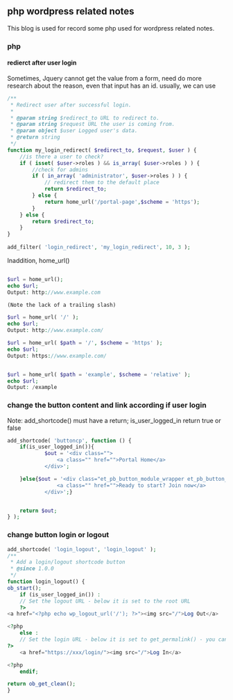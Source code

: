 ## php wordpress related notes

This blog is used for record some php used for wordpress related notes.

### php

#### redierct after user login 

Sometimes, Jquery cannot get the value from a form, need do more research about the reason, 
even that input has an id. usually, we can use 
```php
/**
 * Redirect user after successful login.
 *
 * @param string $redirect_to URL to redirect to.
 * @param string $request URL the user is coming from.
 * @param object $user Logged user's data.
 * @return string
 */
function my_login_redirect( $redirect_to, $request, $user ) {
    //is there a user to check?
    if ( isset( $user->roles ) && is_array( $user->roles ) ) {
        //check for admins
        if ( in_array( 'administrator', $user->roles ) ) {
            // redirect them to the default place
            return $redirect_to;
        } else {
            return home_url('/portal-page',$scheme = 'https');
        }
    } else {
        return $redirect_to;
    }
}
 
add_filter( 'login_redirect', 'my_login_redirect', 10, 3 );
```
Inaddition, home_url()
```php

$url = home_url();
echo $url;
Output: http://www.example.com

(Note the lack of a trailing slash)

$url = home_url( '/' );
echo $url;
Output: http://www.example.com/

$url = home_url( $path = '/', $scheme = 'https' );
echo $url;
Output: https://www.example.com/


$url = home_url( $path = 'example', $scheme = 'relative' );
echo $url;
Output: /example
```

### change the button content and link according if user login
Note: add_shortcode() must have a return;
is_user_logged_in return true or false
```php
add_shortcode( 'buttoncp', function () {
	if(is_user_logged_in()){
			$out = '<div class="">
				<a class="" href="">Portal Home</a>
			</div>';

	}else{$out = '<div class="et_pb_button_module_wrapper et_pb_button_0_wrapper  et_pb_module ">
				<a class="" href="">Ready to start? Join now</a>
			</div>';}


	return $out;
} );
```

### change button login or logout
```php
add_shortcode( 'login_logout', 'login_logout' );
/**
 * Add a login/logout shortcode button
 * @since 1.0.0
 */
function login_logout() {
ob_start();
    if (is_user_logged_in()) : 
    // Set the logout URL - below it is set to the root URL
    ?>
<a href="<?php echo wp_logout_url('/'); ?>"><img src="/">Log Out</a>

<?php 
    else : 
    // Set the login URL - below it is set to get_permalink() - you can set that to whatever URL eg '/whatever'
?>
    <a href="https://xxx/login/"><img src="/">Log In</a>

<?php 
    endif;

return ob_get_clean();
}
```



